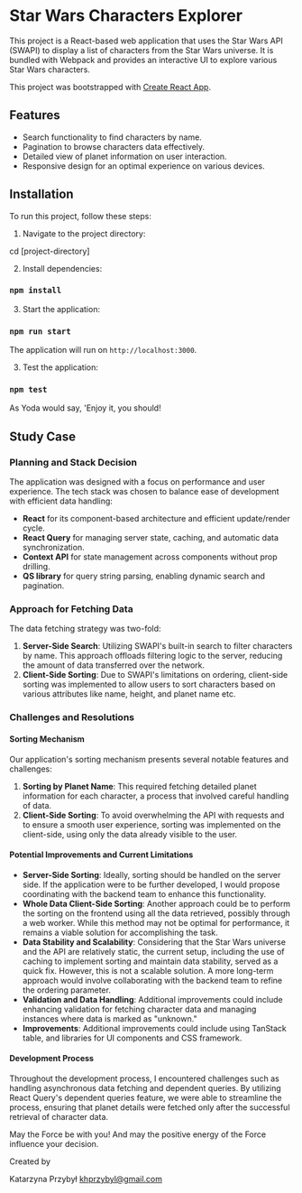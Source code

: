 
# Star Wars Characters Explorer

This project is a React-based web application that uses the Star Wars API (SWAPI) to display a list of characters from the Star Wars universe. It is bundled with Webpack and provides an interactive UI to explore various Star Wars characters.

This project was bootstrapped with [Create React App](https://github.com/facebook/create-react-app).

## Features
- Search functionality to find characters by name.
- Pagination to browse characters data effectively.
- Detailed view of planet information on user interaction.
- Responsive design for an optimal experience on various devices.

## Installation

To run this project, follow these steps:

1. Navigate to the project directory:

cd [project-directory]

2. Install dependencies:

### `npm install`

3. Start the application:

### `npm run start`

The application will run on `http://localhost:3000`.

3. Test the application:

### `npm test`



As Yoda would say, 'Enjoy it, you should!



## Study Case

### Planning and Stack Decision
The application was designed with a focus on performance and user experience. The tech stack was chosen to balance ease of development with efficient data handling:
- **React** for its component-based architecture and efficient update/render cycle.
- **React Query** for managing server state, caching, and automatic data synchronization.
- **Context API** for state management across components without prop drilling.
- **QS library** for query string parsing, enabling dynamic search and pagination.

### Approach for Fetching Data
The data fetching strategy was two-fold:
1. **Server-Side Search**: Utilizing SWAPI's built-in search to filter characters by name. This approach offloads filtering logic to the server, reducing the amount of data transferred over the network.
2. **Client-Side Sorting**: Due to SWAPI's limitations on ordering, client-side sorting was implemented to allow users to sort characters based on various attributes like name, height, and planet name etc.

### Challenges and Resolutions

#### Sorting Mechanism
Our application's sorting mechanism presents several notable features and challenges:
1. **Sorting by Planet Name**: This required fetching detailed planet information for each character, a process that involved careful handling of data.
2. **Client-Side Sorting**: To avoid overwhelming the API with requests and to ensure a smooth user experience, sorting was implemented on the client-side, using only the data already visible to the user.

#### Potential Improvements and Current Limitations
- **Server-Side Sorting**: Ideally, sorting should be handled on the server side. If the application were to be further developed, I would propose coordinating with the backend team to enhance this functionality. 
- **Whole Data Client-Side Sorting**: Another approach could be to perform the sorting on the frontend using all the data retrieved, possibly through a web worker. While this method may not be optimal for performance, it remains a viable solution for accomplishing the task.
- **Data Stability and Scalability**: Considering that the Star Wars universe and the API are relatively static, the current setup, including the use of caching to implement sorting and maintain data stability, served as a quick fix. However, this is not a scalable solution. A more long-term approach would involve collaborating with the backend team to refine the ordering parameter.
- **Validation and Data Handling**: Additional improvements could include enhancing validation for fetching character data and managing instances where data is marked as "unknown."
- **Improvements**: Additional improvements could include using TanStack table, and libraries for UI components and CSS framework.

#### Development Process
Throughout the development process, I encountered challenges such as handling asynchronous data fetching and dependent queries. 
By utilizing React Query's dependent queries feature, we were able to streamline the process, ensuring that planet details were 
fetched only after the successful retrieval of character data.


May the Force be with you! And may the positive energy of the Force influence your decision.



Created by 

Katarzyna Przybył 
khprzybyl@gmail.com
